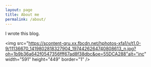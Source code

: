 ```yaml
---
layout: page
title: About me
permalink: /about/
---
```


I wrote this blog.

<img src="https://scontent-gru.xx.fbcdn.net/hphotos-xfa1/v/t1.0-9/11136670_1419802818327904_1974426264740808613_n.jpg?oh=1b9b36a642f0547356fff67ad8f38dbc&oe=55DCA288"alt="inc" width="591" height="449" border="1" />


